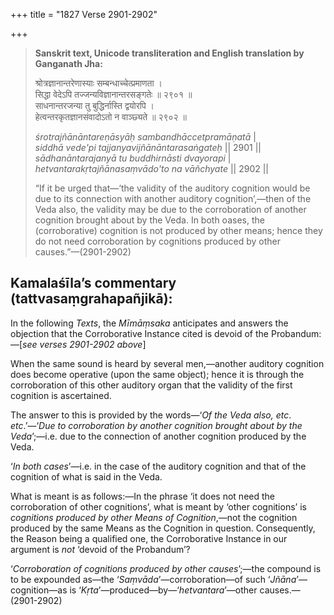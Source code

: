+++
title = "1827 Verse 2901-2902"

+++
> **Sanskrit text, Unicode transliteration and English translation by Ganganath Jha:** 
>
> श्रोत्रज्ञानान्तरेणास्याः सम्बन्धाच्चेत्प्रमाणता ।  
> सिद्धा वेदेऽपि तज्जन्यविज्ञानान्तरसङ्गतेः ॥ २९०१ ॥  
> साधनान्तरजन्या तु बुद्धिर्नास्ति द्वयोरपि ।  
> हेत्वन्तरकृतज्ञानसंवादोऽतो न वाञ्छ्यते ॥ २९०२ ॥ 
>
> *śrotrajñānāntareṇāsyāḥ sambandhāccetpramāṇatā* \|  
> *siddhā vede'pi tajjanyavijñānāntarasaṅgateḥ* \|\| 2901 \|\|  
> *sādhanāntarajanyā tu buddhirnāsti dvayorapi* \|  
> *hetvantarakṛtajñānasaṃvādo'to na vāñchyate* \|\| 2902 \|\| 
>
> “If it be urged that—‘the validity of the auditory cognition would be due to its connection with another auditory cognition’,—then of the Veda also, the validity may be due to the corroboration of another cognition brought about by the Veda. In both oases, the (corroborative) cognition is not produced by other means; hence they do not need corroboration by cognitions produced by other causes.”—(2901-2902)



## Kamalaśīla’s commentary (tattvasaṃgrahapañjikā):

In the following *Texts*, the *Mīmāṃsaka* anticipates and answers the objection that the Corroborative Instance cited is devoid of the Probandum:—[*see verses 2901-2902 above*]

When the same sound is heard by several men,—another auditory cognition does become operative (upon the same object); hence it is through the corroboration of this other auditory organ that the validity of the first cognition is ascertained.

The answer to this is provided by the words—‘*Of the Veda also, etc*. *etc*.’—‘*Due to corroboration by another cognition brought about by the Veda*’;—i.e. due to the connection of another cognition produced by the Veda.

‘*In both cases*’—i.e. in the case of the auditory cognition and that of the cognition of what is said in the Veda.

What is meant is as follows:—In the phrase ‘it does not need the corroboration of other cognitions’, what is meant by ‘other cognitions’ is *cognitions produced by other Means of Cognition*,—not the cognition produced by the same Means as the Cognition in question. Consequently, the Reason being a qualified one, the Corroborative Instance in our argument is *not* ‘devoid of the Probandum’?

‘*Corroboration of cognitions produced by other causes*’;—the compound is to be expounded as—the ‘*Saṃvāda*’—corroboration—of such ‘*Jñāna*’—cognition—as is ‘*Kṛta*’—produced—by—‘*hetvantara*’—other causes.—(2901-2902)



